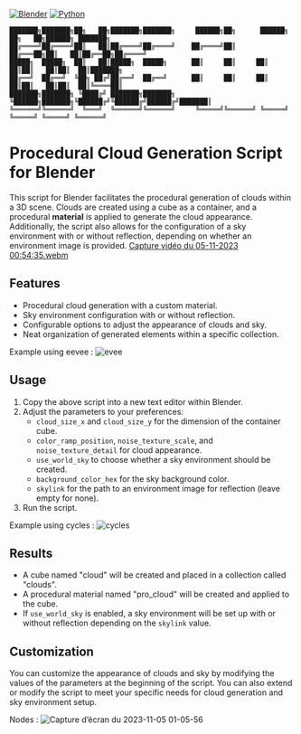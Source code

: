 [![Blender](https://img.shields.io/badge/Blender-3.6-orange.svg)](https://www.blender.org/download/releases/3-6/)
[![Python](https://img.shields.io/badge/Python-3.10.13-blue.svg)](https://www.python.org/downloads/release/python-31013/)
```
███████╗███████╗██╗   ██╗███████╗███████╗     ██████╗██╗      ██████╗ ██╗   ██╗██████╗ ███████╗
██╔════╝██╔════╝██║   ██║██╔════╝██╔════╝    ██╔════╝██║     ██╔═══██╗██║   ██║██╔══██╗██╔════╝
█████╗  █████╗  ██║   ██║█████╗  █████╗      ██║     ██║     ██║   ██║██║   ██║██║  ██║███████╗
██╔══╝  ██╔══╝  ╚██╗ ██╔╝██╔══╝  ██╔══╝      ██║     ██║     ██║   ██║██║   ██║██║  ██║╚════██║
███████╗███████╗ ╚████╔╝ ███████╗███████╗    ╚██████╗███████╗╚██████╔╝╚██████╔╝██████╔╝███████║
╚══════╝╚══════╝  ╚═══╝  ╚══════╝╚══════╝     ╚═════╝╚══════╝ ╚═════╝  ╚═════╝ ╚═════╝ ╚══════╝
```
# Procedural Cloud Generation Script for Blender

This script for Blender facilitates the procedural generation of clouds within a 3D scene. Clouds are created using a cube as a container, and a procedural **material** is applied to generate the cloud appearance. Additionally, the script also allows for the configuration of a sky environment with or without reflection, depending on whether an environment image is provided.
[Capture vidéo du 05-11-2023 00:54:35.webm](https://github.com/SECRET-GUEST/animation/assets/92639080/b2bee779-29cb-41f5-b23f-dd46d9f2e69e)

## Features

- Procedural cloud generation with a custom material.
- Sky environment configuration with or without reflection.
- Configurable options to adjust the appearance of clouds and sky.
- Neat organization of generated elements within a specific collection.

Example using eevee :
![evee](https://github.com/SECRET-GUEST/animation/assets/92639080/28b968ca-5426-4b14-a334-e220288c56a1)

## Usage
1. Copy the above script into a new text editor within Blender.
2. Adjust the parameters to your preferences:
   - `cloud_size_x` and `cloud_size_y` for the dimension of the container cube.
   - `color_ramp_position`, `noise_texture_scale`, and `noise_texture_detail` for cloud appearance.
   - `use_world_sky` to choose whether a sky environment should be created.
   - `background_color_hex` for the sky background color.
   - `skylink` for the path to an environment image for reflection (leave empty for none).
3. Run the script.

Example using cycles :
![cycles](https://github.com/SECRET-GUEST/animation/assets/92639080/9e210c76-7936-43e6-bb5a-beb4e6742be6)

## Results

- A cube named "cloud" will be created and placed in a collection called "clouds".
- A procedural material named "pro_cloud" will be created and applied to the cube.
- If `use_world_sky` is enabled, a sky environment will be set up with or without reflection depending on the `skylink` value.

## Customization

You can customize the appearance of clouds and sky by modifying the values of the parameters at the beginning of the script. You can also extend or modify the script to meet your specific needs for cloud generation and sky environment setup.

Nodes :
![Capture d’écran du 2023-11-05 01-05-56](https://github.com/SECRET-GUEST/animation/assets/92639080/aaae724c-2430-4139-945c-3b40363a25a0)
